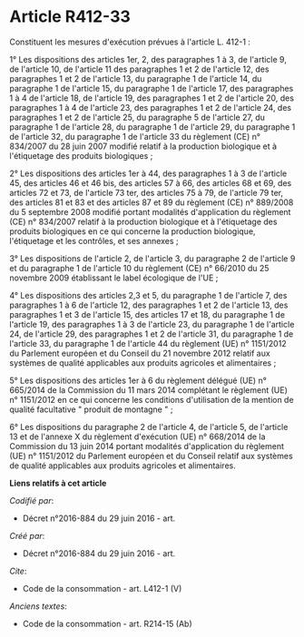 # Article R412-33

Constituent les mesures d'exécution prévues à l'article L. 412-1 : 

1° Les dispositions des articles 1er, 2, des paragraphes 1 à 3, de l'article 9, de l'article 10, de l'article 11 des
paragraphes 1 et 2 de l'article 12, des paragraphes 1 et 2 de l'article 13, du paragraphe 1 de l'article 14, du paragraphe 1
de l'article 15, du paragraphe 1 de l'article 17, des paragraphes 1 à 4 de l'article 18, de l'article 19, des paragraphes 1
et 2 de l'article 20, des paragraphes 1 à 4 de l'article 23, des paragraphes 1 et 2 de l'article 24, des paragraphes 1 et 2
de l'article 25, du paragraphe 5 de l'article 27, du paragraphe 1 de l'article 28, du paragraphe 1 de l'article 29, du
paragraphe 1 de l'article 32, du paragraphe 1 de l'article 33 du règlement (CE) n° 834/2007 du 28 juin 2007 modifié relatif à
la production biologique et à l'étiquetage des produits biologiques ; 

2° Les dispositions des articles 1er à 44, des paragraphes 1 à 3 de l'article 45, des articles 46 et 46 bis, des articles 57
à 66, des articles 68 et 69, des articles 72 et 73, de l'article 73 ter, des articles 75 à 79, de l'article 79 ter, des
articles 81 et 83 et des articles 87 et 89 du règlement (CE) n° 889/2008 du 5 septembre 2008 modifié portant modalités
d'application du règlement (CE) n° 834/2007 relatif à la production biologique et à l'étiquetage des produits biologiques en
ce qui concerne la production biologique, l'étiquetage et les contrôles, et ses annexes ; 

3° Les dispositions de l'article 2, de l'article 3, du paragraphe 2 de l'article 9 et du paragraphe 1 de l'article 10 du
règlement (CE) n° 66/2010 du 25 novembre 2009 établissant le label écologique de l'UE ; 

4° Les dispositions des articles 2,3 et 5, du paragraphe 1 de l'article 7, des paragraphes 1 à 6 de l'article 12, des
paragraphes 1 et 2 de l'article 13, des paragraphes 1 et 3 de l'article 15, des articles 17 et 18, du paragraphe 1 de
l'article 19, des paragraphes 1 à 3 de l'article 23, du paragraphe 1 de l'article 24, de l'article 29, des paragraphes 1 et 2
de l'article 31, du paragraphe 1 de l'article 33, du paragraphe 1 de l'article 44 du règlement (UE) n° 1151/2012 du Parlement
européen et du Conseil du 21 novembre 2012 relatif aux systèmes de qualité applicables aux produits agricoles et
alimentaires ; 

5° Les dispositions des articles 1er à 6 du règlement délégué (UE) n° 665/2014 de la Commission du 11 mars 2014 complétant le
règlement (UE) n° 1151/2012 en ce qui concerne les conditions d'utilisation de la mention de qualité facultative " produit de
montagne " ; 

6° Les dispositions du paragraphe 2 de l'article 4, de l'article 5, de l'article 13 et de l'annexe X du règlement d'exécution
(UE) n° 668/2014 de la Commission du 13 juin 2014 portant modalités d'application du règlement (UE) n° 1151/2012 du Parlement
européen et du Conseil relatif aux systèmes de qualité applicables aux produits agricoles et alimentaires.

**Liens relatifs à cet article**

_Codifié par_:

  - Décret n°2016-884 du 29 juin 2016 - art.

_Créé par_:

  - Décret n°2016-884 du 29 juin 2016 - art.

_Cite_:

  - Code de la consommation - art. L412-1 (V)

_Anciens textes_:

  - Code de la consommation - art. R214-15 (Ab)
